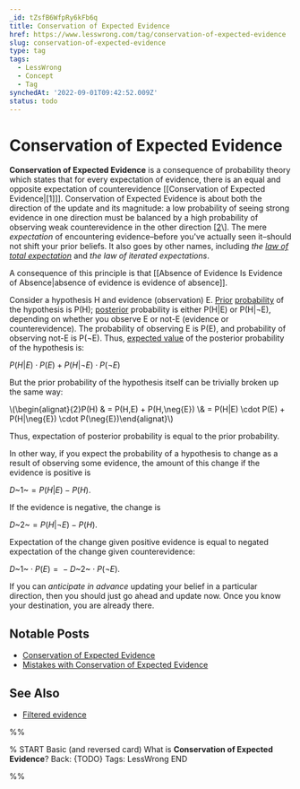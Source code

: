 ```yaml
---
_id: tZsfB6WfpRy6kFb6q
title: Conservation of Expected Evidence
href: https://www.lesswrong.com/tag/conservation-of-expected-evidence
slug: conservation-of-expected-evidence
type: tag
tags:
  - LessWrong
  - Concept
  - Tag
synchedAt: '2022-09-01T09:42:52.009Z'
status: todo
---
```


# Conservation of Expected Evidence

**Conservation of Expected Evidence** is a consequence of probability theory which states that for every expectation of evidence, there is an equal and opposite expectation of counterevidence \[[Conservation of Expected Evidence|[1]]\]. Conservation of Expected Evidence is about both the direction of the update and its magnitude: a low probability of seeing strong evidence in one direction must be balanced by a high probability of observing weak counterevidence in the other direction \[[2](https://www.lesswrong.com/s/uLEjM2ij5y3CXXW6c/p/zTfSXQracE7TW8x4w#1___You_can_t_predict_that_you_ll_update_in_a_particular_direction__)\]. The mere *expectation* of encountering evidence–before you've actually seen it–should not shift your prior beliefs. It also goes by other names, including *the* [*law of total expectation*](https://en.wikipedia.org/wiki/Law_of_total_expectation) and *the law of iterated expectations*.

A consequence of this principle is that [[Absence of Evidence Is Evidence of Absence|absence of evidence is evidence of absence]].

Consider a hypothesis H and evidence (observation) E. [Prior](https://wiki.lesswrong.com/wiki/Prior) [probability](https://wiki.lesswrong.com/wiki/probability) of the hypothesis is P(H); [posterior](https://wiki.lesswrong.com/wiki/posterior) probability is either P(H|E) or P(H|¬E), depending on whether you observe E or not-E (evidence or counterevidence). The probability of observing E is P(E), and probability of observing not-E is P(¬E). Thus, [expected value](https://lessestwrong.com/tag/expected-value) of the posterior probability of the hypothesis is:

*P*(*H*|*E*) ⋅ *P*(*E*) + *P*(*H*|¬*E*) ⋅ *P*(¬*E*)

But the prior probability of the hypothesis itself can be trivially broken up the same way:

\\(\\begin{alignat}{2}P(H) & = P(H,E) + P(H,\\neg{E}) \\\& = P(H|E) \\cdot P(E) + P(H|\\neg{E}) \\cdot P(\\neg{E})\\end{alignat}\\)

Thus, expectation of posterior probability is equal to the prior probability.

In other way, if you expect the probability of a hypothesis to change as a result of observing some evidence, the amount of this change if the evidence is positive is

*D*~1~ = *P*(*H*|*E*) − *P*(*H*).

If the evidence is negative, the change is

*D*~2~ = *P*(*H*|¬*E*) − *P*(*H*).

Expectation of the change given positive evidence is equal to negated expectation of the change given counterevidence:

*D*~1~ ⋅ *P*(*E*) =  − *D*~2~ ⋅ *P*(¬*E*).

If you can *anticipate in advance* updating your belief in a particular direction, then you should just go ahead and update now. Once you know your destination, you are already there. 

## Notable Posts

- [Conservation of Expected Evidence](https://lessestwrong.com/lw/ii/conservation_of_expected_evidence/)
- [Mistakes with Conservation of Expected Evidence](https://lessestwrong.com/posts/zTfSXQracE7TW8x4w/mistakes-with-conservation-of-expected-evidence-1)

## See Also

- [Filtered evidence](https://lessestwrong.com/tag/filtered-evidence)


%%

% START
Basic (and reversed card)
What is **Conservation of Expected Evidence**?
Back: {TODO}
Tags: LessWrong
END

%%
	
